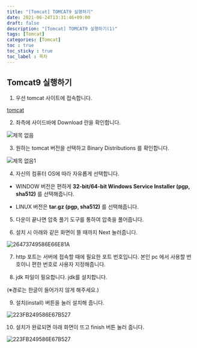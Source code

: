 ```yaml
---
title: "[Tomcat] TOMCAT9 실행하기"
date: 2021-06-24T13:31:46+09:00
draft: false
description: "[Tomcat] TOMCAT9 실행하기(1)"
tags: [Tomcat]
categories: [Tomcat]
toc : true
toc_sticky : true
toc_label : 목차
---
```


## Tomcat9 실행하기

1. 우선 tomcat 사이트에 접속합니다.

[tomcat](http://tomcat.apache.org)

2. 좌측에 사이드바에 Download 란을 확인합니다.

![제목 없음](https://user-images.githubusercontent.com/73863771/123202552-bee6c880-d4ef-11eb-9246-a15eced29cf5.png)


3. 원하는 tomcat 버전을 선택하고 Binary Distributions 를 확인합니다.

![제목 없음1](https://user-images.githubusercontent.com/73863771/123202723-18e78e00-d4f0-11eb-94ef-5aa0e5fe38a8.png)

4. 자신의 컴퓨터 OS에 따라 자유롭게 선택합니다.

- WINDOW 버전은 편하게 **32-bit/64-bit Windows Service Installer (pgp, sha512)** 를 선택해줍니다.

- LINUX 버전은 **tar.gz (pgp, sha512)** 를 선택해줍니다.

5. 다운이 끝나면 압축 풀기 도구를 통하여 압축을 풀어줍니다.

6. 설치 시 아래와 같은 화면이 뜰 때까지 Next 눌러줍니다.

![26473749586E66E81A](https://user-images.githubusercontent.com/73863771/123202898-754aad80-d4f0-11eb-8bd8-5f32229978fc.png)

7. http 포트는 서버에 접속할 때에 필요한 포트 번호입니다. 본인 pc 에서 사용할 번호이니 편한 번호로 사용자 지정해줍니다.

8. jdk 파일이 필요합니다. jdk를 설치합니다.

(※경로는 한글이 들어가지 않게 해주세요.)

9. 설치(install) 버튼을 눌러 설치해 줍니다.

![223FB249586E67B527](https://user-images.githubusercontent.com/73863771/123203219-f86c0380-d4f0-11eb-9c31-beb30b2344cd.png)

10. 설치가 완료되면 아래 화면이 뜨고 finish 버튼 눌러 줍니다.

![223FB249586E67B527](https://user-images.githubusercontent.com/73863771/123203327-24878480-d4f1-11eb-98ba-4246d6795588.png)